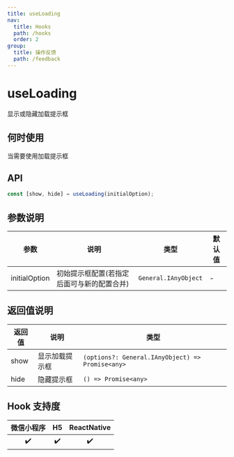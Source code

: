 ```yaml
---
title: useLoading
nav:
  title: Hooks
  path: /hooks
  order: 2
group:
  title: 操作反馈
  path: /feedback
---
```


# useLoading

显示或隐藏加载提示框

## 何时使用

当需要使用加载提示框

## API

```jsx | pure
const [show, hide] = useLoading(initialOption);
```

## 参数说明

| 参数          | 说明                                       | 类型                 | 默认值 |
| ------------- | ------------------------------------------ | -------------------- | ------ |
| initialOption | 初始提示框配置(若指定后面可与新的配置合并) | `General.IAnyObject` | -      |

## 返回值说明

| 返回值 | 说明           | 类型                                             |
| ------ | -------------- | ------------------------------------------------ |
| show   | 显示加载提示框 | `(options?: General.IAnyObject) => Promise<any>` |
| hide   | 隐藏提示框     | `() => Promise<any>`                             |


## Hook 支持度

| 微信小程序 | H5  | ReactNative |
| :--------: | :-: | :---------: |
|     ✔️     | ✔️  |     ✔️      |
